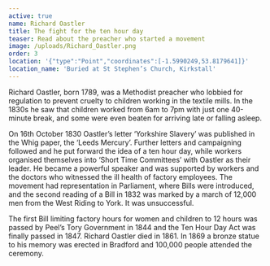 ```yaml
---
active: true
name: Richard Oastler
title: The fight for the ten hour day
teaser: Read about the preacher who started a movement
image: /uploads/Richard_Oastler.png
order: 3
location: '{"type":"Point","coordinates":[-1.5990249,53.8179641]}'
location_name: 'Buried at St Stephen’s Church, Kirkstall'
---
```

Richard Oastler, born 1789, was a Methodist preacher who lobbied for regulation to prevent cruelty to children working in the textile mills. In the 1830s he saw that children worked from 6am to 7pm with just one 40-minute break, and some were even beaten for arriving late or falling asleep.

On 16th October 1830 Oastler’s letter ‘Yorkshire Slavery’ was published in the Whig paper, the ‘Leeds Mercury’. Further letters and campaigning followed and he put forward the idea of  a ten hour day, while workers organised themselves into ‘Short Time Committees’ with Oastler as their leader. He became a powerful speaker and was supported by workers and the doctors who witnessed the ill health of factory employees. The movement had representation in Parliament, where Bills were introduced, and the second reading of a Bill in 1832 was marked by a march of 12,000 men from the West Riding to York. It was unsuccessful.

The first Bill limiting factory hours for women and children to 12 hours was passed by Peel’s Tory Government in 1844 and the Ten Hour Day Act was finally passed in 1847. Richard Oastler died in 1861. In 1869 a bronze statue to his memory was erected in Bradford and 100,000 people attended the ceremony.